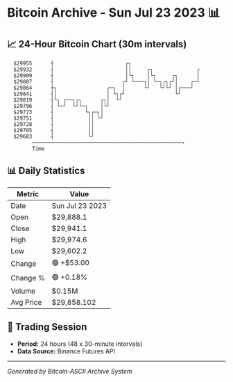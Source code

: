 # Bitcoin Archive - Sun Jul 23 2023 📊

## 📈 24-Hour Bitcoin Chart (30m intervals)

```
  $29955      ┤                       ┌┐                       
  $29932      ┤                       ││     ┌┐              ┌ 
  $29909      ┤                       │└┐    │└┐     ┌┐      │ 
  $29887      ┤                      ┌┘ └───┐│ └─┐┌┐┌┘│    ┌─┘ 
  $29864      ┼┐                ┌─┐  │      └┘   └┘└┘ │┌───┘   
  $29841      ┤│                │ └┐┌┘                └┘       
  $29819      ┤└┐ ┌──┐┌┐      ┌┐│  └┘                          
  $29796      ┤ └─┘  └┘└─┐    │└┘                              
  $29773      ┤          └┐┌─┐│                                
  $29751      ┤           ││ └┘                                
  $29728      ┤           ││                                   
  $29705      ┤           ││                                   
  $29683      ┤           └┘                                   
        ────────────────────────────────────────────────→
        Time
```

## 📊 Daily Statistics

| Metric | Value |
|--------|-------|
| Date | Sun Jul 23 2023 |
| Open | $29,888.1 |
| Close | $29,941.1 |
| High | $29,974.6 |
| Low | $29,602.2 |
| Change | 🟢 +$53.00 |
| Change % | 🟢 +0.18% |
| Volume | $0.15M |
| Avg Price | $29,858.102 |

## 📅 Trading Session

- **Period:** 24 hours (48 x 30-minute intervals)
- **Data Source:** Binance Futures API

---
*Generated by Bitcoin-ASCII Archive System*
